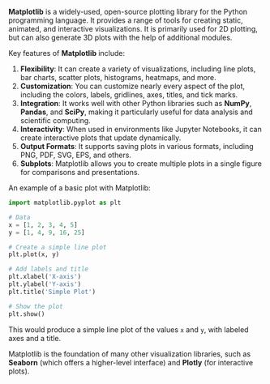 **Matplotlib** is a widely-used, open-source plotting library for the Python programming language. It provides a range of tools for creating static, animated, and interactive visualizations. It is primarily used for 2D plotting, but can also generate 3D plots with the help of additional modules.

Key features of **Matplotlib** include:

1. **Flexibility**: It can create a variety of visualizations, including line plots, bar charts, scatter plots, histograms, heatmaps, and more.
2. **Customization**: You can customize nearly every aspect of the plot, including the colors, labels, gridlines, axes, titles, and tick marks.
3. **Integration**: It works well with other Python libraries such as **NumPy**, **Pandas**, and **SciPy**, making it particularly useful for data analysis and scientific computing.
4. **Interactivity**: When used in environments like Jupyter Notebooks, it can create interactive plots that update dynamically.
5. **Output Formats**: It supports saving plots in various formats, including PNG, PDF, SVG, EPS, and others.
6. **Subplots**: Matplotlib allows you to create multiple plots in a single figure for comparisons and presentations.

An example of a basic plot with Matplotlib:

```python
import matplotlib.pyplot as plt

# Data
x = [1, 2, 3, 4, 5]
y = [1, 4, 9, 16, 25]

# Create a simple line plot
plt.plot(x, y)

# Add labels and title
plt.xlabel('X-axis')
plt.ylabel('Y-axis')
plt.title('Simple Plot')

# Show the plot
plt.show()
```

This would produce a simple line plot of the values `x` and `y`, with labeled axes and a title.

Matplotlib is the foundation of many other visualization libraries, such as **Seaborn** (which offers a higher-level interface) and **Plotly** (for interactive plots).
